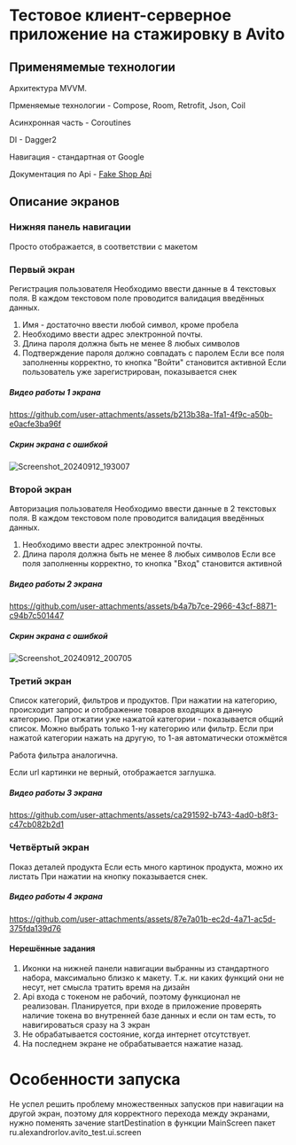 # Тестовое клиент-серверное приложение на стажировку в Avito

## Применямемые технологии
Архитектура MVVM.

Прменяемые технологии - Compose, Room, Retrofit, Json, Coil

Асинхронная часть - Coroutines

DI - Dagger2

Навигация - стандартная от Google

Документация по Api - [Fake Shop Api](https://fake-shopapi.netlify.app/)

## Описание экранов
### Нижняя панель навигации
Просто отображается, в соответствии с макетом
### Первый экран
Регистрация пользователя
Необходимо ввести данные в 4 текстовых поля.
В каждом текстовом поле проводится валидация введённых данных.
1. Имя - достаточно ввести любой символ, кроме пробела
2. Необходимо ввести адрес электронной почты.
3. Длина пароля должна быть не менее 8 любых символов
4. Подтверждение пароля должно совпадать с паролем
   Если все поля заполненны корректно, то кнопка "Войти" становится активной
   Если пользователь уже зарегистрирован, показывается снек

##### Видео работы 1 экрана
https://github.com/user-attachments/assets/b213b38a-1fa1-4f9c-a50b-e0acfe3ba96f
##### Скрин экрана с ошибкой
![Screenshot_20240912_193007](https://github.com/user-attachments/assets/95b6726d-25c9-4949-8d44-e495120d089d)

### Второй экран
Авторизация пользователя
Необходимо ввести данные в 2 текстовых поля.
В каждом текстовом поле проводится валидация введённых данных.
1. Необходимо ввести адрес электронной почты.
2. Длина пароля должна быть не менее 8 любых символов
   Если все поля заполненны корректно, то кнопка "Вxод" становится активной

##### Видео работы 2 экрана
https://github.com/user-attachments/assets/b4a7b7ce-2966-43cf-8871-c94b7c501447
##### Скрин экрана с ошибкой
![Screenshot_20240912_200705](https://github.com/user-attachments/assets/b4cc337c-0c3f-494f-b322-8d1ccec665ee)

### Третий экран
Список категорий, фильтров и продуктов.
При нажатии на категорию, происходит запрос и отображение товаров входящих в данную категорию.
При отжатии уже нажатой категории - показывается общий список.
Можно выбрать только 1-ну категорию или фильтр. Если при нажатой категории нажать на другую, то 1-ая автоматически отожмётся

Работа фильтра аналогична.

Если url картинки не верный, отображается заглушка.

##### Видео работы 3 экрана
https://github.com/user-attachments/assets/ca291592-b743-4ad0-b8f3-c47cb082b2d1

### Четвёртый экран
Показ деталей продукта
Если есть много картинок продукта, можно их листать
При нажатии на кнопку показывается снек.

##### Видео работы 4 экрана
https://github.com/user-attachments/assets/87e7a01b-ec2d-4a71-ac5d-375fda139d76

#### Нерешённые задания
1. Иконки на нижней панели навигации выбранны из стандартного набора, максимально близко к макету. Т.к. ни каких функций они не несут, нет смысла тратить время на дизайн
2. Api входа с токеном не рабочий, поэтому функционал не реализован. Планируется, при входе в приложение проверять наличие токена во внутренней базе данных и если он там есть, то навигироваться сразу на 3 экран
3. Не обрабатывается состояние, когда интернет отсутствует.
4. На последнем экране не обрабатывается нажатие назад.

# Особенности запуска
Не успел решить проблему множественных запусков при навигации на другой экран, поэтому для корректного перехода между экранами, нужно поменять зачение startDestination в функции MainScreen пакет ru.alexandrorlov.avito_test.ui.screen